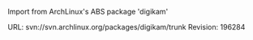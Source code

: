 Import from ArchLinux's ABS package 'digikam'

URL: svn://svn.archlinux.org/packages/digikam/trunk
Revision: 196284
